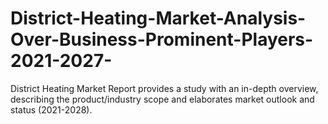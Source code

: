 # District-Heating-Market-Analysis-Over-Business-Prominent-Players-2021-2027-
District Heating Market Report provides a study with an in-depth overview, describing the product/industry scope and elaborates market outlook and status (2021-2028).
